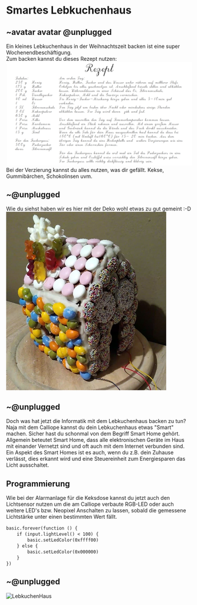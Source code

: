 # Smartes Lebkuchenhaus
## ~avatar avatar @unplugged
Ein kleines Lebkuchenhaus in der Weihnachtszeit backen ist eine super Wochenendbeschäftigung. <br>
Zum backen kannst du dieses Rezept nutzen: <br>
![Rezept](https://github.com/r00b1nh00d/smarteslebkuchenhaus/blob/master/LebkuchenHausRezept.PNG?raw=true) <br>
Bei der Verzierung kannst du alles nutzen, was dir gefällt. Kekse, Gummibärchen, Schokolinsen uvm.

## ~@unplugged
Wie du siehst haben wir es hier mit der Deko wohl etwas zu gut gemeint :-D <br>
![Haus](https://github.com/r00b1nh00d/smarteslebkuchenhaus/blob/master/LebkuchenHausBild.PNG?raw=true)

## ~@unplugged
Doch was hat jetzt die Informatik mit dem Lebkuchenhaus backen zu tun? <br>
Naja mit dem Calliope kannst du dein Lebkuchenhaus etwas "Smart" machen. Sicher hast du schonmal von dem Begriff Smart Home gehört. <br>
Allgemein beteutet Smart Home, dass alle elektronischen Geräte im Haus mit einander Vernetzt sind und oft auch mit dem Internet verbunden sind. Ein Aspekt des Smart Homes ist es auch, wenn du z.B. dein Zuhause verlässt, dies erkannt wird und eine Steuereinheit zum Energiesparen das Licht ausschaltet. 

## Programmierung
Wie bei der Alarmanlage für die Keksdose kannst du jetzt auch den Lichtsensor nutzen um die am Calliope verbaute RGB-LED oder auch weitere LED's bzw. Neopixel Anschalten zu lassen, sobald die gemessene Lichtstärke unter einen bestimmten Wert fällt.


```blocks
basic.forever(function () {
    if (input.lightLevel() < 100) {
        basic.setLedColor(0xffff00)
    } else {
        basic.setLedColor(0x000000)
    }
})
```
## ~@unplugged
![LebkuchenHaus](https://github.com/r00b1nh00d/smarteslebkuchenhaus/blob/master/Lebkuchenhaus.gif?raw=true)
